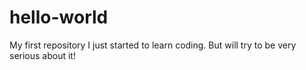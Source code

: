# hello-world
My first repository
I just started to learn coding. But will try to be very serious about it!
